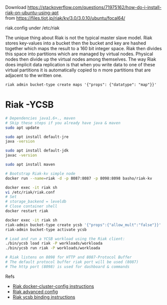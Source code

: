 Download
https://stackoverflow.com/questions/71975162/how-do-i-install-riak-on-ubuntu-using-apt  
from https://files.tiot.jp/riak/kv/3.0/3.0.10/ubuntu/focal64/

riak.config under /etc/riak

The unique thing about Riak is not the typical master slave model. Riak stores key-values into a bucket then the bucket and key are hashed together which maps the result to a 160 bit integer space. Riak then divides this space into partitions which are managed by virtual nodes. Physical nodes then divide up the virtual nodes among themselves. The way Riak does implicit data replication is that when you write data to one of these virtual partitions it is automatically copied to n more partitions that are adjacent to the written one.

```
riak admin bucket-type create maps '{"props": {"datatype": "map"}}'
```

# Riak -YCSB

```bash
# Dependencies java1.6+., maven
# Skip these steps if you already have java & maven
sudo apt update

sudo apt install default-jre
java -version

sudo apt install default-jdk
javac -version

sudo apt install maven

# Bootstrap Riak-kv simple node
docker run --name=riak -d -p 8087:8087 -p 8098:8098 basho/riak-kv

docker exec -it riak sh
vi /etc/riak/riak.conf
# Set
# storage_backend = leveldb
# Close container shell
docker restart riak

docker exec -it riak sh
riak-admin bucket-type create ycsb '{"props":{"allow_mult":"false"}}'
riak-admin bucket-type activate ycsb

# Load and run a YCSB workload using the Riak client:
./bin/ycsb load riak -P workloads/workloada
./bin/ycsb run riak -P workloads/workloada

# Riak listens on 8098 for HTTP and 8087-Protocol Buffer
# The default protocol buffer riak port will be used (8087)
# The http port (8098) is used for dashboard & commands

```

Refs

- [Riak docker-cluster-config instructions](https://riak.com/posts/technical/running-riak-in-docker/index.html?p=12629.html)
- [Riak advanced config](https://riak.com/posts/technical/running-riak-in-docker/index.html?p=12629.html#:~:text=Advanced%20Configuration)
- [Riak ycsb binding instructions](https://github.com/basho-labs/YCSB/tree/master/riak)
